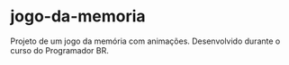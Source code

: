 # jogo-da-memoria
Projeto de um jogo da memória com animações. Desenvolvido durante o curso do Programador BR.
